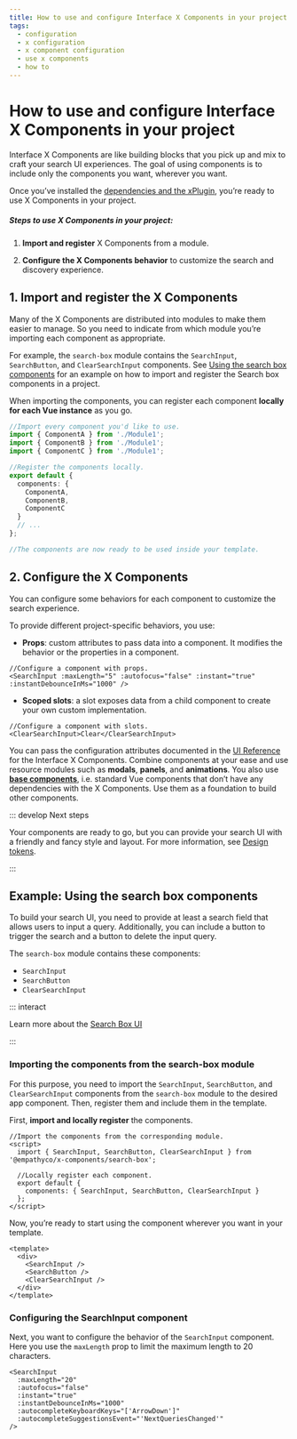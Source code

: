 ```yaml
---
title: How to use and configure Interface X Components in your project
tags:
  - configuration
  - x configuration
  - x component configuration
  - use x components
  - how to
---
```


# How to use and configure Interface X Components in your project

Interface&nbsp;X&nbsp;Components are like building blocks that you pick up and mix to craft your
search UI experiences. The goal of using components is to include only the components you want,
wherever you want.

Once you’ve installed the
[dependencies and the xPlugin](web-x-components-development-guide.md#1-install-the-dependencies),
you’re ready to use X&nbsp;Components in your project.

##### Steps to use X&nbsp;Components in your project:

1. **Import and register** X&nbsp;Components from a module.

2. **Configure the X&nbsp;Components behavior** to customize the search and discovery experience.

## 1. Import and register the X Components

Many of the X&nbsp;Components are distributed into modules to make them easier to manage. So you
need to indicate from which module you’re importing each component as appropriate.

For example, the `search-box` module contains the `SearchInput`, `SearchButton`, and
`ClearSearchInput` components. See
[Using the search box components](#example-using-the-search-box-components) for an example on how to
import and register the Search box components in a project.

When importing the components, you can register each component **locally for each Vue instance** as
you go.

```typescript
//Import every component you'd like to use.
import { ComponentA } from './Module1';
import { ComponentB } from './Module1';
import { ComponentC } from './Module1';

//Register the components locally.
export default {
  components: {
    ComponentA,
    ComponentB,
    ComponentC
  }
  // ...
};

//The components are now ready to be used inside your template.
```

## 2. Configure the X Components

You can configure some behaviors for each component to customize the search experience.

To provide different project-specific behaviors, you use:

- **Props**: custom attributes to pass data into a component. It modifies the behavior or the
  properties in a component.

```vue
//Configure a component with props.
<SearchInput :maxLength="5" :autofocus="false" :instant="true" :instantDebounceInMs="1000" />
```

- **Scoped slots**: a slot exposes data from a child component to create your own custom
  implementation.

```vue
//Configure a component with slots.
<ClearSearchInput>Clear</ClearSearchInput>
```

You can pass the configuration attributes documented in the
[UI Reference](/develop-empathy-platform/ui-reference/) for the Interface&nbsp;X&nbsp;Components.
Combine components at your ease and use resource modules such as **modals**, **panels**, and
**animations**. You also use
**[base components](/develop-empathy-platform/ui-reference/components/base-components/)**, i.e.
standard Vue components that don’t have any dependencies with the X&nbsp;Components. Use them as a
foundation to build other components.

::: develop Next steps

Your components are ready to go, but you can provide your search UI with a friendly and fancy style
and layout. For more information, see
[Design tokens](https://github.com/empathyco/x/blob/main/packages/x-components/contributing/design-system.md).

:::

<!--If you want to support multiple languages, you can use the [x-translation](https://github.com/empathyco/x/tree/main/packages/x-translations) library to manage localization options.-->

## Example: Using the search box components

To build your search UI, you need to provide at least a search field that allows users to input a
query. Additionally, you can include a button to trigger the search and a button to delete the input
query.

The `search-box` module contains these components:

- `SearchInput`
- `SearchButton`
- `ClearSearchInput`

::: interact

Learn more about the
[Search Box UI](/explore-empathy-platform/experience-search-&-discovery/search-box.md)

:::

### Importing the components from the search-box module

For this purpose, you need to import the `SearchInput`, `SearchButton`, and `ClearSearchInput`
components from the `search-box` module to the desired app component. Then, register them and
include them in the template.

First, **import and locally register** the components.

```vue
//Import the components from the corresponding module.
<script>
  import { SearchInput, SearchButton, ClearSearchInput } from '@empathyco/x-components/search-box';

  //Locally register each component.
  export default {
    components: { SearchInput, SearchButton, ClearSearchInput }
  };
</script>
```

Now, you’re ready to start using the component wherever you want in your template.

```vue
<template>
  <div>
    <SearchInput />
    <SearchButton />
    <ClearSearchInput />
  </div>
</template>
```

### Configuring the SearchInput component

Next, you want to configure the behavior of the `SearchInput` component. Here you use the
`maxLength` prop to limit the maximum length to 20 characters.

```vue
<SearchInput
  :maxLength="20"
  :autofocus="false"
  :instant="true"
  :instantDebounceInMs="1000"
  :autocompleteKeyboardKeys="['ArrowDown']"
  :autocompleteSuggestionsEvent="'NextQueriesChanged'"
/>
```
